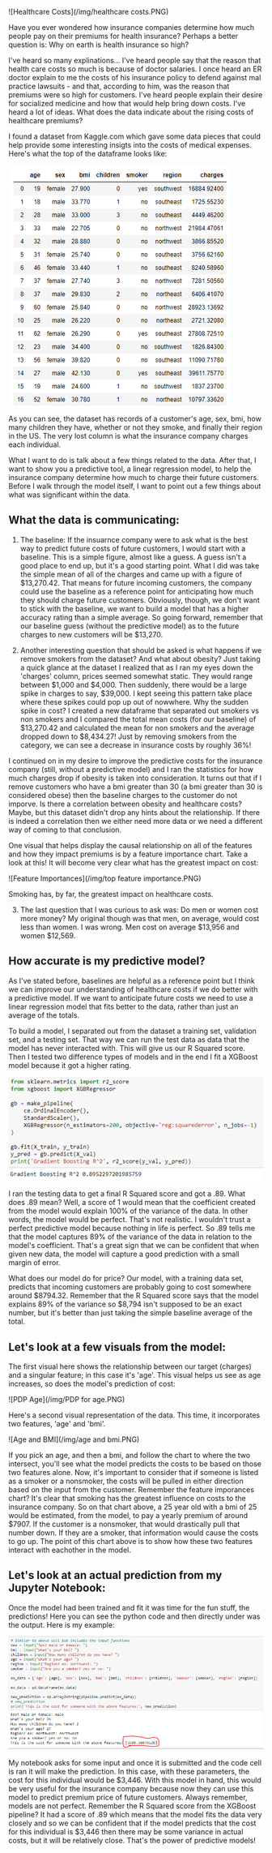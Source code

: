 ![Healthcare Costs](/img/healthcare costs.PNG)

Have you ever wondered how insurance companies determine how much people pay on their premiums for health insurance?  Perhaps a better question is: Why on earth is health insurance so high?

I've heard so many explinations... I've heard people say that the reason that health care costs so much is because of doctor salaries.  I once heard an ER doctor explain to me the costs of his insurance policy to defend against mal practice lawsuits - and that, according to him, was the reason that premiums were so high for customers.  I've heard people explain their desire for socialized medicine and how that would help bring down costs.  I've heard a lot of ideas.  What does the data indicate about the rising costs of healthcare premiums?

I found a dataset from Kaggle.com which gave some data pieces that could help provide some interesting insigts into the costs of medical expenses.  Here's what the top of the dataframe looks like:

![Top Dataframe](/img/dfhead.PNG)

As you can see, the dataset has records of a customer's age, sex, bmi, how many children they have, whether or not they smoke, and finally their region in the US. The very lost column is what the insurance company charges each individual.

What I want to do is talk about a few things related to the data. After that, I want to show you a predictive tool, a linear regression model, to help the insurance company determine how much to charge their future customers.  Before I walk through the model itself, I want to point out a few things about what was significant within the data.

## What the data is communicating:
1) The baseline:
If the insuarnce company were to ask what is the best way to predict future costs of future customers, I would start with a baseline.  This is a simple figure, almost like a guess.  A guess isn't a good place to end up, but it's a good starting point.  What I did was take the simple mean of all of the charges and came up with a figure of $13,270.42.  That means for future incoming customers, the company could use the baseline as a reference point for anticipating how much they should charge future customers.  Obviously, though, we don't want to stick with the baseline, we want to build a model that has a higher accuracy rating than a simple average.  So going forward, remember that our baseline guess (without the predictive model) as to the future charges to new customers will be $13,270.

2) Another interesting question that should be asked is what happens if we remove smokers from the dataset?  And what about obesity?
Just taking a quick glance at the dataset I realized that as I ran my eyes down the 'charges' column, prices seemed somewhat static.  They would range between $1,000 and $4,000.  Then suddenly, there would be a large spike in charges to say, $39,000.  I kept seeing this pattern take place where these spikes could pop up out of nowwhere.  Why the sudden spike in cost?  I created a new dataframe that separated out smokers vs non smokers and I compared the total mean costs (for our baseline) of $13,270.42 and calculated the mean for non smokers and the average dropped down to $8,434.27!  Just by removing smokers from the category, we can see a decrease in insurance costs by roughly 36%!

I continued on in my desire to improve the predictive costs for the insurance company (still, without a predictive model) and I ran the statistics for how much charges drop if obesity is taken into consideration.  It turns out that if I remove customers who have a bmi greater than 30 (a bmi greater than 30 is considered obese) then the baseline charges to the customer do not imporve.  Is there a correlation between obesity and healthcare costs?  Maybe, but this dataset didn't drop any hints about the relationship.  If there is indeed a correlation then we either need more data or we need a different way of coming to that conclusion.

One visual that helps display the causal relationship on all of the features and how they impact premiums is by a feature importance chart. Take a look at this!  It will become very clear what has the greatest impact on cost:

![Feature Importances](/img/top feature importance.PNG)

Smoking has, by far, the greatest impact on healthcare costs.

3) The last question that I was curious to ask was: Do men or women cost more money? My original though was that men, on average, would cost less than women.  I was wrong.  Men cost on average $13,956 and women $12,569.

## How accurate is my predictive model?
As I've stated before, baselines are helpful as a reference point but I think we can improve our understanding of healthcare costs if we do better with a predictive model.  If we want to anticipate future costs we need to use a linear regression model that fits better to the data, rather than just an average of the totals.

To build a model, I separated out from the dataset a training set, validation set, and a testing set.  That way we can run the test data as data that the model has never interacted with.  This will give us our R Squared score.  Then I tested two difference types of models and in the end I fit a XGBoost model because it got a higher rating.

![Top Dataframe](/img/XGBoost.PNG)

I ran the testing data to get a final R Squared score and got a .89.  What does .89 mean?  Well, a score of 1 would mean that the coefficient created from the model would explain 100% of the variance of the data.  In other words, the model would be perfect.  That's not realistic.  I wouldn't trust a perfect predictive model because nothing in life is perfect.  So .89 tells me that the model captures 89% of the variance of the data in relation to the model's coefficient.  That's a great sign that we can be confident that when given new data, the model will capture a good prediction with a small margin of error.

What does our model do for price?  Our model, with a training data set, predicts that incoming customers are probably going to cost somewhere around $8794.32.  Remember that the R Squared score says that the model explains 89% of the variance so $8,794 isn't supposed to be an exact number, but it's better than just taking the simple baseline average of the total.

## Let's look at a few visuals from the model:

The first visual here shows the relationship between our target (charges) and a singular feature; in this case it's 'age'.  This visual helps us see as age increases, so does the model's prediction of cost:

![PDP Age](/img/PDP for age.PNG)

Here's a second visual representation of the data.  This time, it incorporates two features, 'age' and 'bmi'.

![Age and BMI](/img/age and bmi.PNG)

If you pick an age, and then a bmi, and follow the chart to where the two intersect, you'll see what the model predicts the costs to be based on those two features alone.  Now, it's important to consider that if someone is listed as a smoker or a nonsmoker, the costs will be pulled in either direction based on the input from the customer.  Remember the feature imporances chart?  It's clear that smoking has the greatest influence on costs to the insurance company.  So on that chart above, a 25 year old with a bmi of 25 would be estimated, from the model, to pay a yearly premium of around $7907.  If the customer is a nonsmoker, that would drastically pull that number down.  If they are a smoker, that information would cause the costs to go up. The point of this chart above is to show how these two features interact with eachother in the model.

## Let's look at an actual prediction from my Jupyter Notebook:

Once the model had been trained and fit it was time for the fun stuff, the predictions!  Here you can see the python code and then directly under was the output.  Here is my example:

![Age and BMI](/img/prediction.PNG)

My notebook asks for some input and once it is submitted and the code cell is ran it will make the prediction.  In this case, with these parameters, the cost for this individual would be $3,446.  With this model in hand, this would be very useful for the insurance company because now they can use this model to predict premium price of future customers.  Always remember, models are not perfect. Remember the R Squared score from the XGBoost pipeline?  It had a score of .89 which means that the model fits the data very closely and so we can be confident that if the  model predicts that the cost for this individual is $3,446 then there may be some variance in actual costs, but it will be relatively close.  That's the power of predictive models! 
